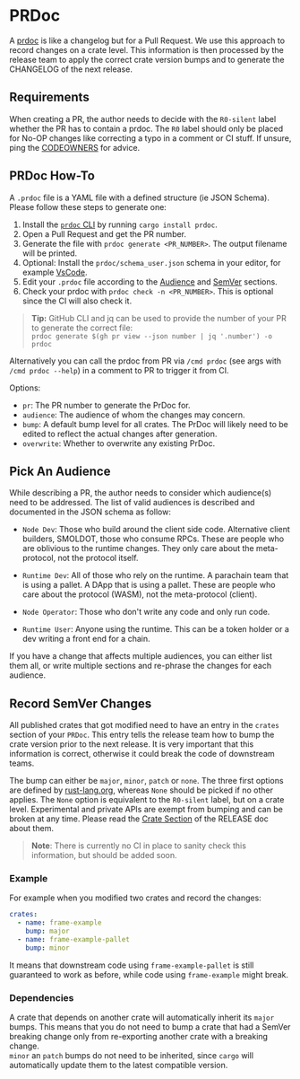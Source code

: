 # PRDoc

A [prdoc](https://github.com/paritytech/prdoc) is like a changelog but for a Pull Request. We use this approach to
record changes on a crate level. This information is then processed by the release team to apply the correct crate
version bumps and to generate the CHANGELOG of the next release.

## Requirements

When creating a PR, the author needs to decide with the `R0-silent` label whether the PR has to contain a prdoc. The
`R0` label should only be placed for No-OP changes like correcting a typo in a comment or CI stuff. If unsure, ping
the [CODEOWNERS](../../.github/CODEOWNERS) for advice.

## PRDoc How-To

A `.prdoc` file is a YAML file with a defined structure (ie JSON Schema). Please follow these steps to generate one:

1. Install the [`prdoc` CLI](https://github.com/paritytech/prdoc) by running `cargo install prdoc`.
1. Open a Pull Request and get the PR number.
1. Generate the file with `prdoc generate <PR_NUMBER>`. The output filename will be printed.
1. Optional: Install the `prdoc/schema_user.json` schema in your editor, for example
   [VsCode](https://github.com/paritytech/prdoc?tab=readme-ov-file#schemas).
1. Edit your `.prdoc` file according to the [Audience](#pick-an-audience) and [SemVer](#record-semver-changes) sections.
1. Check your prdoc with `prdoc check -n <PR_NUMBER>`. This is optional since the CI will also check it.

> **Tip:** GitHub CLI and jq can be used to provide the number of your PR to generate the correct file:  
> `prdoc generate $(gh pr view --json number | jq '.number') -o prdoc`

Alternatively you can call the prdoc from PR via `/cmd prdoc` (see args with `/cmd prdoc --help`) in a comment to PR to trigger it from CI.

Options:

- `pr`: The PR number to generate the PrDoc for.
- `audience`: The audience of whom the changes may concern.
- `bump`: A default bump level for all crates. The PrDoc will likely need to be edited to reflect the actual changes after generation.
- `overwrite`: Whether to overwrite any existing PrDoc.

## Pick An Audience

While describing a PR, the author needs to consider which audience(s) need to be addressed.
The list of valid audiences is described and documented in the JSON schema as follow:

- `Node Dev`: Those who build around the client side code. Alternative client builders, SMOLDOT, those who consume RPCs.
  These are people who are oblivious to the runtime changes. They only care about the meta-protocol, not the protocol
  itself.

- `Runtime Dev`: All of those who rely on the runtime. A parachain team that is using a pallet. A DApp that is using a
  pallet. These are people who care about the protocol (WASM), not the meta-protocol (client).

- `Node Operator`: Those who don't write any code and only run code.

- `Runtime User`: Anyone using the runtime. This can be a token holder or a dev writing a front end for a chain.

If you have a change that affects multiple audiences, you can either list them all, or write multiple sections and
re-phrase the changes for each audience.

## Record SemVer Changes

All published crates that got modified need to have an entry in the `crates` section of your `PRDoc`. This entry tells
the release team how to bump the crate version prior to the next release. It is very important that this information is
correct, otherwise it could break the code of downstream teams.

The bump can either be `major`, `minor`, `patch` or `none`. The three first options are defined by
[rust-lang.org](https://doc.rust-lang.org/cargo/reference/semver.html), whereas `None` should be picked if no other
applies. The `None` option is equivalent to the `R0-silent` label, but on a crate level. Experimental and private APIs
are exempt from bumping and can be broken at any time. Please read the [Crate Section](../RELEASE.md) of the RELEASE doc
about them.

> **Note**: There is currently no CI in place to sanity check this information, but should be added soon.

### Example

For example when you modified two crates and record the changes:

```yaml
crates:
  - name: frame-example
    bump: major
  - name: frame-example-pallet
    bump: minor
```

It means that downstream code using `frame-example-pallet` is still guaranteed to work as before, while code using
`frame-example` might break.

### Dependencies

A crate that depends on another crate will automatically inherit its `major` bumps. This means that you do not need to
bump a crate that had a SemVer breaking change only from re-exporting another crate with a breaking change.  
`minor` an `patch` bumps do not need to be inherited, since `cargo` will automatically update them to the latest
compatible version.
